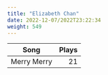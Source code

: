 ```yaml
---
title: "Elizabeth Chan"
date: 2022-12-07/2022T23:22:34
weight: 549
---
```




 Song | Plays 
----- | -----:
Merry Merry | 21
